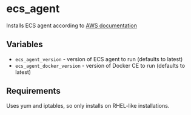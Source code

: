 # ecs_agent

Installs ECS agent according to [AWS documentation](http://docs.aws.amazon.com/AmazonECS/latest/developerguide/ecs-agent-install.html)

## Variables

* `ecs_agent_version` - version of ECS agent to run (defaults to latest)
* `ecs_agent_docker_version` - version of Docker CE to run (defaults to latest)

## Requirements

Uses yum and iptables, so only installs on RHEL-like installations.
